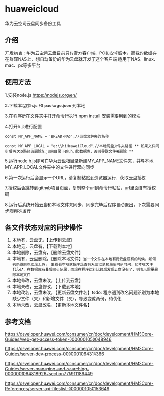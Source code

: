 # huaweicloud
华为云空间云盘同步备份工具

## 介绍
开发初衷：华为云空间云盘目前只有官方客户端，PC和安卓版本，而我的数据存在群晖NAS上，想自动备份的华为云盘就开发了这个客户端
适用于NAS、linux、mac、pc等多平台

## 使用方法
1.安装node.js https://nodejs.org/en/

2.下载本程序h.js 和 package.json 到本地

3.在程序所在文件夹中打开命令行执行 npm install 安装需要用到的模块

4.打开h.js进行配置
````
const MY_APP_NAME = 'BREAD-NAS';//网盘文件夹的名称

const MY_APP_LOCAL = "e:\\hiHuaweiCloud";//本地网盘文件夹路径 ** 如果文件同步后再次改路径请删除h.js同目录下的.h.db数据库，否则导致文件被删除 **
````
5.运行node h.js即可在华为云盘根目录新建MY_APP_NAME文件夹，并与本地MY_APP_LOCAL文件夹中的文件进行双向同步

6.第一次运行后会显示一个URL，请复制粘贴到浏览器运行，获取云盘授权

7.授权后会跳转到github项目页面，复制整个url到命令行粘贴，url里面含有授权码

8.运行后系统开始云盘和本地文件夹同步，同步完毕后程序自动退出，下次需要同步则再次运行


## 各文件状态对应的同步操作
1. 本地有，云盘无，【上传到云盘】
2. 本地无，云盘有，【下载到本地】
3. 本地删除，云盘有，【删除云盘文件】
4. 本地有，云盘删除，【删除本地文件】`当一个文件在本地有而云盘没有的时候，如何判断要删除还是上传，
主要看本地数据库是否有对应记录和最后同步时间，如本地文件fileA，在数据库有最后同步记录，而现在程序运行比较后发现云盘没有了，则表示需要删除本地文件
`
5. 本地修改，云盘未改，【上传到云盘】
6. 本地未改，云盘修改，【下载到本地】
7. 本地改名，云盘未改，【更新云盘文件名】todo: 程序遇到改名问题识别为本地缺少文件（夹）和新增文件（夹），导致变成两份，待优化
7. 本地未改，云盘改名，【更新本地文件名】


## 参考文档
https://developer.huawei.com/consumer/cn/doc/development/HMSCore-Guides/web-get-access-token-0000001050048946

https://developer.huawei.com/consumer/cn/doc/development/HMSCore-Guides/server-dev-process-0000001064314366

https://developer.huawei.com/consumer/cn/doc/development/HMSCore-Guides/server-managing-and-searching-0000001064818926#section775911189449

https://developer.huawei.com/consumer/cn/doc/development/HMSCore-References/server-api-fileslist-0000001050153649
